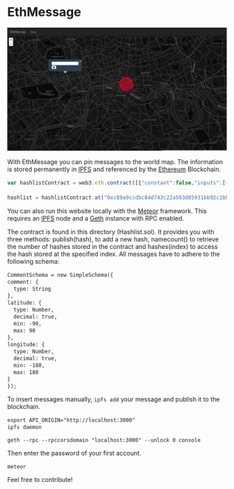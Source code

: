# EthMessage

![screenshot](https://raw.githubusercontent.com/void4/ethmessage/master/screenshot.png)

With EthMessage you can pin messages to the world map.
The information is stored permanently in [IPFS](https://ipfs.io) and referenced by the [Ethereum](https://ethereum.org) Blockchain.

```javascript
var hashlistContract = web3.eth.contract([{"constant":false,"inputs":[{"name":"hash","type":"string"}],"name":"publish","outputs":[],"type":"function"},{"constant":true,"inputs":[{"name":"","type":"uint256"}],"name":"hashes","outputs":[{"name":"","type":"string"}],"type":"function"},{"constant":true,"inputs":[],"name":"namecount","outputs":[{"name":"number","type":"uint256"}],"type":"function"}]);

hashlist = hashlistContract.at("0xc89a9ccdbc84d743c22a583d85931bb92c1bb78c")
```

You can also run this website locally with the [Meteor](https://meteor.com) framework. This requires an [IPFS](https://github.com/ipfs/go-ipfs) node and a [Geth](https://github.com/ethereum/go-ethereum/) instance with RPC enabled.

The contract is found in this directory (Hashlist.sol). It provides you with three methods: publish(hash), to add a new hash, namecount() to retrieve the number of hashes stored in the contract and hashes(index) to access the hash stored at the specified index. All messages have to adhere to the following schema:

```
CommentSchema = new SimpleSchema({
comment: {
  type: String
},
latitude: {
  type: Number,
  decimal: true,
  min: -90,
  max: 90
},
longitude: {
  type: Number,
  decimal: true,
  min: -180,
  max: 180
}
});
```

To insert messages manually, `ipfs add` your message and publish it to the blockchain.

```
export API_ORIGIN="http://localhost:3000"
ipfs daemon
```

```
geth --rpc --rpccorsdomain "localhost:3000" --unlock 0 console
```
Then enter the password of your first account.

```
meteor
```

Feel free to contribute!
